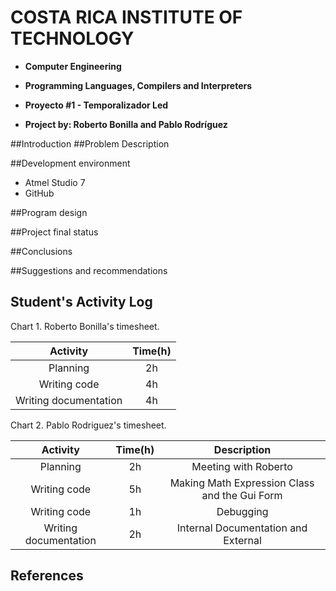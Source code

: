 # COSTA RICA INSTITUTE OF TECHNOLOGY

- **Computer Engineering**

- **Programming Languages, Compilers and Interpreters**

- **Proyecto #1 - ​Temporalizador Led**

- **Project by: Roberto Bonilla and Pablo Rodríguez**








##Introduction
##Problem Description

##Development environment

- Atmel Studio 7
- GitHub

##Program design


##Project final status


##Conclusions

##Suggestions and recommendations


## Student's Activity Log

Chart 1. Roberto Bonilla's timesheet.

| Activity                    | Time(h) |
|:---------------------------:|:-------:|
| Planning                    |    2h   |
| Writing code                |    4h   |
| Writing documentation       |    4h   |

Chart 2. Pablo Rodriguez's timesheet.

| Activity                    | Time(h) | Description |
|:---------------------------:|:-------:|:-----------:|
| Planning                    |    2h   | Meeting with Roberto |
| Writing code                |    5h   | Making Math Expression Class and the Gui Form |
| Writing code                |    1h   | Debugging |
| Writing documentation       |    2h   | Internal Documentation and External |

## References

